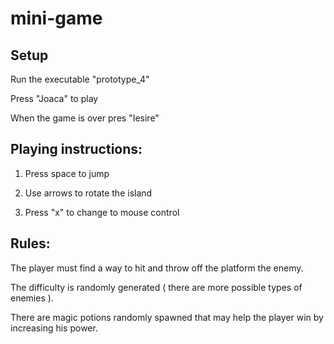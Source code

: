 # mini-game

## Setup

Run the executable "prototype_4"

Press "Joaca" to play 

When the game is over pres "Iesire"

## Playing instructions:

1. Press space to jump

2. Use arrows to rotate the island

3. Press "x" to change to mouse control

## Rules:

The player must find a way to hit and throw off the platform the enemy.

The difficulty is randomly generated ( there are more possible types of enemies ).

There are magic potions randomly spawned that may help the player win by increasing his power.

